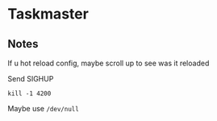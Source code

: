 # Taskmaster

## Notes

If u hot reload config, maybe scroll up to see was it reloaded

Send SIGHUP

`kill -1 4200`

Maybe use `/dev/null`
